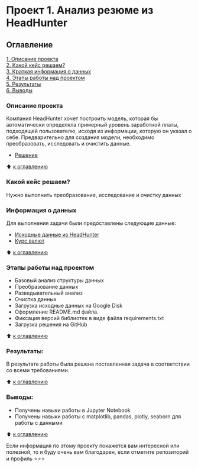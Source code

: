 # Проект 1. Анализ резюме из HeadHunter

## Оглавление  
[1. Описание проекта](#описание-проекта)  
[2. Какой кейс решаем?](#какой-кейс-решаем)  
[3. Краткая информация о данных](#краткая-информация-о-данных)  
[4. Этапы работы над проектом](#этапы-работы-над-проектом)  
[5. Результаты](#результаты)    
[6. Выводы](#выводы) 


### Описание проекта    
Компания HeadHunter хочет построить модель, которая бы автоматически определяла примерный уровень заработной платы, подходящей пользователю, исходя из информации, которую он указал о себе. Предварительно для создания модели, необходимо преобразовать, исследовать и очистить данные.

* [Решение](-)

:arrow_up: [к оглавлению](#оглавление)


### Какой кейс решаем?    
Нужно выполнить преобразование, исследование и очистку данных


### Информация о данных
Для выполнения задачи были предоставлены следующие данные:
* [Исходные данные из HeadHunter](https://drive.google.com/file/d/1I1KGo6Px7tKd-TPMdDNnfGGEVmz7HV_Q/view?usp=drive_link)
* [Курс валют](Project-1\data\ExchangeRates.csv)
  
:arrow_up: [к оглавлению](#оглавление)


### Этапы работы над проектом  
* Базовый анализ структуры данных
* Преобразование данных
* Разведывательный анализ
* Очистка данных
* Загрузка исходные данных на Google Disk
* Оформление README.md файла.
* Фиксация версий библиотек в виде файла requirements.txt
* Загрузка решения на GitHub

:arrow_up: [к оглавлению](#оглавление)


### Результаты:  
В результате работы была решена поставленная задача в соответствии со всеми требованиями.

:arrow_up: [к оглавлению](#оглавление)


### Выводы:  
* Получены навыки работы в Jupyter Notebook
* Получены навыки работы c matplotlib, pandas, plotly, seaborn для работы с данными


:arrow_up: [к оглавлению](#оглавление)


Если информация по этому проекту покажется вам интересной или полезной, то я буду очень вам благодарен, если отметите репозиторий и профиль ⭐️⭐️⭐️